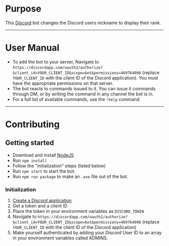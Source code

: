 # Purpose

This [Discord](https://discordapp.com/) bot changes the Discord users nickname to display their rank.

---

# User Manual

* To add the bot to your server, Navigate to `https://discordapp.com/oauth2/authorize?&client_id=YOUR_CLIENT_ID&scope=bot&permissions=469764096` (replace `YOUR_CLIENT_ID` with the client ID of the Discord application). You must have the appropriate permissions on that server.
* The bot reacts to commands issued to it. You can issue it commands through DM, or by writing the command in any channel the bot is in.
* For a full list of available commands, use the `!help` command.

---

# Contributing

## Getting started

* Download and install [NodeJS](https://nodejs.org/en/download/)
* Run `npm install`
* Follow the "initialization" steps (listed below)
* Run `npm start` to start the bot.
* Run `npm run package` to make an `.exe` file out of the bot.

### Initialization
1. [Create a Discord application](https://discordapp.com/developers/applications/)
2. Get a token and a client ID
3. Place the token in your environment variables as `DISCORD_TOKEN`
4. Navigate to `https://discordapp.com/oauth2/authorize?&client_id=YOUR_CLIENT_ID&scope=bot&permissions=469764096` (replace `YOUR_CLIENT_ID` with the client ID of the Discord application)
5. Make yourself authenticated by adding your Discord User ID to an array in your environment variables called ADMINS.
